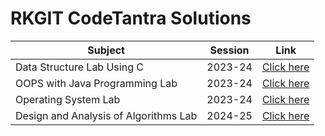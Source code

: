 #  RKGIT CodeTantra Solutions

| Subject   | Session   | Link    |
|-------|---------------|-----------|
| Data Structure Lab Using C | 2023-24 | [Click here](https://github.com/abhishek-kumar-21/rkgit-codetantra/tree/main/Data%20Structure%20Lab%20Using%20C) |
| OOPS with Java Programming Lab | 2023-24 | [Click here](https://github.com/abhishek-kumar-21/rkgit-codetantra/tree/main/OOPS%20with%20Java%20Programming) |
| Operating System Lab | 2023-24 | [Click here](https://github.com/abhishek-kumar-21/rkgit-codetantra/tree/main/Operating%20System%20Lab) |
| Design and Analysis of Algorithms Lab | 2024-25 | [Click here](https://github.com/abhishek-kumar-21/rkgit-codetantra/tree/main/Design%20and%20Analysis%20of%20Algorithms%20Lab) |